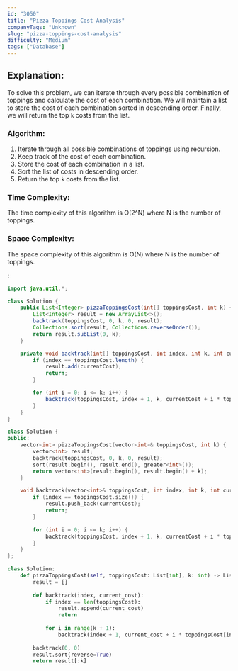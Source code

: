 ```yaml
---
id: "3050"
title: "Pizza Toppings Cost Analysis"
companyTags: "Unknown"
slug: "pizza-toppings-cost-analysis"
difficulty: "Medium"
tags: ["Database"]
---
```


## Explanation:
To solve this problem, we can iterate through every possible combination of toppings and calculate the cost of each combination. We will maintain a list to store the cost of each combination sorted in descending order. Finally, we will return the top `k` costs from the list.

### Algorithm:
1. Iterate through all possible combinations of toppings using recursion.
2. Keep track of the cost of each combination.
3. Store the cost of each combination in a list.
4. Sort the list of costs in descending order.
5. Return the top `k` costs from the list.

### Time Complexity:
The time complexity of this algorithm is O(2^N) where N is the number of toppings.

### Space Complexity:
The space complexity of this algorithm is O(N) where N is the number of toppings.

:

```java
import java.util.*;

class Solution {
    public List<Integer> pizzaToppingsCost(int[] toppingsCost, int k) {
        List<Integer> result = new ArrayList<>();
        backtrack(toppingsCost, 0, k, 0, result);
        Collections.sort(result, Collections.reverseOrder());
        return result.subList(0, k);
    }

    private void backtrack(int[] toppingsCost, int index, int k, int currentCost, List<Integer> result) {
        if (index == toppingsCost.length) {
            result.add(currentCost);
            return;
        }

        for (int i = 0; i <= k; i++) {
            backtrack(toppingsCost, index + 1, k, currentCost + i * toppingsCost[index], result);
        }
    }
}
```

```cpp
class Solution {
public:
    vector<int> pizzaToppingsCost(vector<int>& toppingsCost, int k) {
        vector<int> result;
        backtrack(toppingsCost, 0, k, 0, result);
        sort(result.begin(), result.end(), greater<int>());
        return vector<int>(result.begin(), result.begin() + k);
    }

    void backtrack(vector<int>& toppingsCost, int index, int k, int currentCost, vector<int>& result) {
        if (index == toppingsCost.size()) {
            result.push_back(currentCost);
            return;
        }

        for (int i = 0; i <= k; i++) {
            backtrack(toppingsCost, index + 1, k, currentCost + i * toppingsCost[index], result);
        }
    }
};
```

```python
class Solution:
    def pizzaToppingsCost(self, toppingsCost: List[int], k: int) -> List[int]:
        result = []
        
        def backtrack(index, current_cost):
            if index == len(toppingsCost):
                result.append(current_cost)
                return
            
            for i in range(k + 1):
                backtrack(index + 1, current_cost + i * toppingsCost[index])
        
        backtrack(0, 0)
        result.sort(reverse=True)
        return result[:k]
```